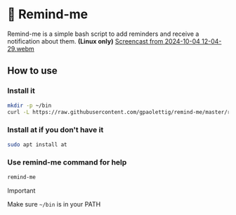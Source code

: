 # :bell: Remind-me
Remind-me is a simple bash script to add reminders and receive a notification about them. **(Linux only)**
[Screencast from 2024-10-04 12-04-29.webm](https://github.com/user-attachments/assets/3d6de910-6728-4de1-9e5e-3f9e3a145d41)
## How to use
### Install it
```bash
mkdir -p ~/bin
curl -L https://raw.githubusercontent.com/gpaolettig/remind-me/master/remind-me.sh -o ~/bin/remind-me && chmod +x ~/bin/remind-me
```
### Install at if you don't have it
```bash
sudo apt install at
```
### Use remind-me command for help
```bash
remind-me
```
>[!IMPORTANT]
>Make sure `~/bin` is in your PATH 
